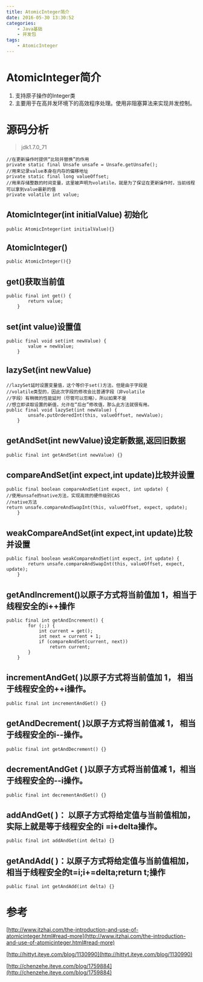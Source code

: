 ```yaml
---
title: AtomicInteger简介
date: 2016-05-30 13:30:52
categories: 
	- Java基础
	- 并发包
tags:
	- AtomicInteger
---
```


# AtomicInteger简介
1. 支持原子操作的Integer类
2. 主要用于在高并发环境下的高效程序处理。使用非阻塞算法来实现并发控制。

<!-- more -->

# 源码分析
>jdk1.7.0_71

```
//在更新操作时提供“比较并替换”的作用
private static final Unsafe unsafe = Unsafe.getUnsafe();
//用来记录value本身在内存的偏移地址
private static final long valueOffset;
//用来存储整数的时间变量，这里被声明为volatile，就是为了保证在更新操作时，当前线程可以拿到value最新的值
private volatile int value;
```

## AtomicInteger(int initialValue) 初始化
```
public AtomicInteger(int initialValue){}
```

## AtomicInteger()
```
public AtomicInteger(){}
```

## get()获取当前值
```
public final int get() {
        return value;
    }
```

## set(int value)设置值
```
public final void set(int newValue) {
        value = newValue;
    }
```

## lazySet(int newValue)
```
//lazySet延时设置变量值，这个等价于set()方法，但是由于字段是
//volatile类型的，因此次字段的修改会比普通字段（非volatile
//字段）有稍微的性能延时（尽管可以忽略），所以如果不是
//想立即读取设置的新值，允许在“后台”修改值，那么此方法就很有用。
public final void lazySet(int newValue) {
        unsafe.putOrderedInt(this, valueOffset, newValue);
    }
```

## getAndSet(int newValue)设定新数据,返回旧数据
```
public final int getAndSet(int newValue) {}
```

## compareAndSet(int expect,int update)比较并设置
```
public final boolean compareAndSet(int expect, int update) {
//使用unsafe的native方法，实现高效的硬件级别CAS
//native方法
return unsafe.compareAndSwapInt(this, valueOffset, expect, update);
    }
```

## weakCompareAndSet(int expect,int update)比较并设置
```
public final boolean weakCompareAndSet(int expect, int update) {
        return unsafe.compareAndSwapInt(this, valueOffset, expect, update);
    }
```

## getAndIncrement()以原子方式将当前值加 1，相当于线程安全的i++操作
```
public final int getAndIncrement() {
        for (;;) {
            int current = get();
            int next = current + 1;
            if (compareAndSet(current, next))
                return current;
        }
    }
```

## incrementAndGet( )以原子方式将当前值加 1， 相当于线程安全的++i操作。
```
public final int incrementAndGet() {}
```

## getAndDecrement( )以原子方式将当前值减 1， 相当于线程安全的i--操作。
```
public final int getAndDecrement() {}
```

## decrementAndGet ( )以原子方式将当前值减 1，相当于线程安全的--i操作。
```
public final int decrementAndGet() {}
``` 

## addAndGet( )： 以原子方式将给定值与当前值相加， 实际上就是等于线程安全的i =i+delta操作。
```
public final int addAndGet(int delta) {}
```

## getAndAdd( )：以原子方式将给定值与当前值相加， 相当于线程安全的t=i;i+=delta;return t;操作
```
public final int getAndAdd(int delta) {}
```





# 参考
[http://www.itzhai.com/the-introduction-and-use-of-atomicinteger.html#read-more](http://www.itzhai.com/the-introduction-and-use-of-atomicinteger.html#read-more)

[http://hittyt.iteye.com/blog/1130990](http://hittyt.iteye.com/blog/1130990)

[http://chenzehe.iteye.com/blog/1759884](http://chenzehe.iteye.com/blog/1759884)
